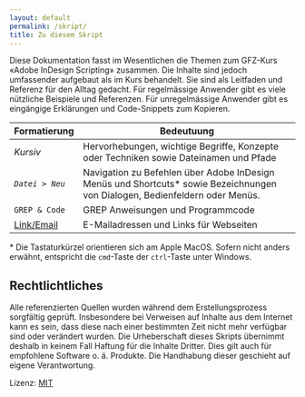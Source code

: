 ```yaml
---
layout: default
permalink: /skript/
title: Zu diesem Skript
---
```


Diese Dokumentation fasst im Wesentlichen die Themen zum GFZ-Kurs «Adobe InDesign Scripting» zusammen. Die Inhalte sind jedoch umfassender aufgebaut als im Kurs behandelt. Sie sind als Leitfaden und Referenz für den Alltag gedacht. Für regelmässige Anwender gibt es viele nützliche Beispiele und Referenzen. Für unregelmässige Anwender gibt es eingängige Erklärungen und Code-Snippets zum Kopieren.

| Formatierung                    | Bedeutuung
|---------------------------------|------------------------------
| *Kursiv*                        | Hervorhebungen, wichtige Begriffe, Konzepte oder Techniken sowie Dateinamen und Pfade
| *`Datei > Neu`*                 | Navigation zu Befehlen über Adobe InDesign Menüs und Shortcuts* sowie Bezeichnungen von Dialogen, Bedienfeldern oder Menüs.
| `GREP & Code`                   | GREP Anweisungen und Programmcode
| [Link/Email](http://www.gfz.ch) | E-Mailadressen und Links für Webseiten

\* Die Tastaturkürzel orientieren sich am Apple MacOS. Sofern nicht anders erwähnt, entspricht die `cmd`-Taste der `ctrl`-Taste unter Windows. 

## Rechtlichtliches

Alle referenzierten Quellen wurden während dem Erstellungsprozess sorgfältig geprüft. Insbesondere bei Verweisen auf Inhalte aus dem Internet kann es sein, dass diese nach einer bestimmten Zeit nicht mehr verfügbar sind oder verändert wurden. Die Urheberschaft dieses Skripts übernimmt deshalb in keinem Fall Haftung für die Inhalte Dritter. Dies gilt auch für empfohlene Software o. ä. Produkte. Die Handhabung dieser geschieht auf eigene Verantwortung.

Lizenz: [MIT](https://github.com/meengit/ids/blob/master/LICENSE)